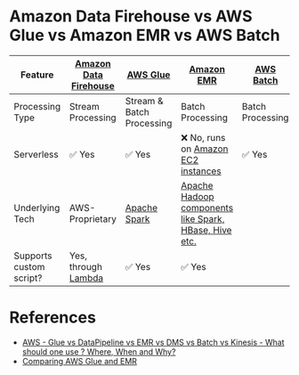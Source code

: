 # Amazon Data Firehouse vs AWS Glue vs Amazon EMR vs AWS Batch

| Feature                 | [Amazon Data Firehouse](../DataConnectors/AmazonDataFirehouse/Readme.md) | [AWS Glue](AWSGlue.md)                                                  | [Amazon EMR](AmazonEMR.md)                                                                         | [AWS Batch](AWSBatch.md) |
|-------------------------|--------------------------------------------------------------------------|-------------------------------------------------------------------------|----------------------------------------------------------------------------------------------------|--------------------------|
| Processing Type         | Stream Processing                                                        | Stream & Batch Processing                                               | Batch Processing                                                                                   | Batch Processing         |
| Serverless              | :white_check_mark: Yes                                                   | :white_check_mark: Yes                                                  | :x: No, runs on [Amazon EC2 instances](../../2_ComputeServices/AmazonEC2/Readme.md)                | :white_check_mark: Yes   |
| Underlying Tech         | AWS-Proprietary                                                          | [Apache Spark](../../../6_BigData/DataProcessing/ApacheSpark/Readme.md) | [Apache Hadoop components like Spark, HBase, Hive etc.](../../../6_BigData/ApacheHadoop/Readme.md) |                          |
| Supports custom script? | Yes, through [Lambda](../../2_ComputeServices/AWSLambda/Readme.md)       | :white_check_mark: Yes                                                  | :white_check_mark: Yes                                                                             |                          |

# References
- [AWS - Glue vs DataPipeline vs EMR vs DMS vs Batch vs Kinesis - What should one use ? Where, When and Why?](https://www.linkedin.com/pulse/aws-glue-vs-datapipeline-emr-dms-batch-kinesis-what-ramamurthy/)
- [Comparing AWS Glue and EMR](https://fathomtech.io/blog/aws-emr-versus-glue/)